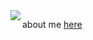 <img align="left" src="https://i.imgur.com/Ve0kaEc.png">









about me [here](https://rentry.co/rusame)
